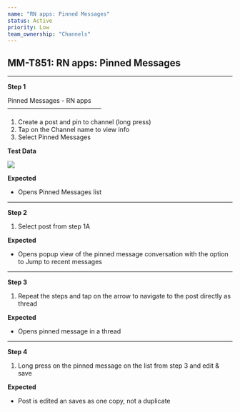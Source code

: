 ```yaml
---
name: "RN apps: Pinned Messages"
status: Active
priority: Low
team_ownership: "Channels"
---
```


## MM-T851: RN apps: Pinned Messages

---

**Step 1**

Pinned Messages - RN apps\
––––––––––––––––––––––––––––––

1. Create a post and pin to channel (long press)
2. Tap on the Channel name to view info
3. Select Pinned Messages

**Test Data**

![](https://smartbear-tm4j-prod-us-west-2-attachment-rich-text.s3.us-west-2.amazonaws.com/embedded-f3277290f945470c4add5d21ef3dc7ca7b74388fc7152bfb6b99ae58c66a95a8-1597344618125-1597344618125.png)

**Expected**

- Opens Pinned Messages list

---

**Step 2**

1. Select post from step 1A

**Expected**

- Opens popup view of the pinned message conversation with the option to Jump to recent messages

---

**Step 3**

1. Repeat the steps and tap on the arrow to navigate to the post directly as thread

**Expected**

- Opens pinned message in a thread

---

**Step 4**

1. Long press on the pinned message on the list from step 3 and edit & save

**Expected**

- Post is edited an saves as one copy, not a duplicate
